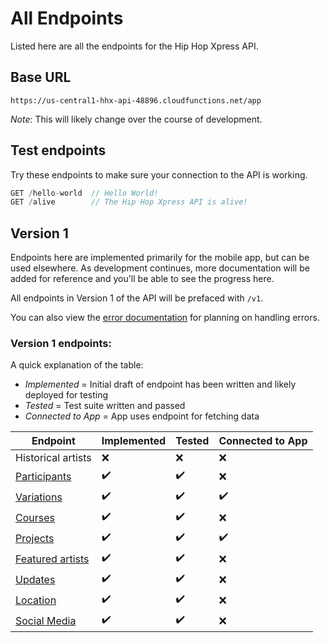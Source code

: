 # All Endpoints

Listed here are all the endpoints for the Hip Hop Xpress API.

## Base URL
```
https://us-central1-hhx-api-48896.cloudfunctions.net/app
```
_Note_: This will likely change over the course of development.

## Test endpoints
Try these endpoints to make sure your connection to the API is working.
```javascript
GET /hello-world  // Hello World!
GET /alive        // The Hip Hop Xpress API is alive!
```

## Version 1
Endpoints here are implemented primarily for the mobile app, but can be used elsewhere. As development continues, more documentation will be added for reference and you'll be able to see the progress here.

All endpoints in Version 1 of the API will be prefaced with `/v1`.

You can also view the [error documentation](Errors) for planning on handling errors.

### Version 1 endpoints:
A quick explanation of the table:
* *Implemented* = Initial draft of endpoint has been written and likely deployed for testing
* *Tested* = Test suite written and passed
* *Connected to App* = App uses endpoint for fetching data

Endpoint | Implemented | Tested | Connected to App
-|-|-|-
Historical artists | :x: | :x: | :x:
[Participants](participants) | :heavy_check_mark: | :heavy_check_mark: | :x:
[Variations](variations) | :heavy_check_mark: | :heavy_check_mark: | :heavy_check_mark:
[Courses](courses) | :heavy_check_mark: | :heavy_check_mark: | :x:
[Projects](projects) | :heavy_check_mark: | :heavy_check_mark: | :heavy_check_mark:
[Featured artists](featured-artists) | :heavy_check_mark: | :heavy_check_mark: | :x:
[Updates](updates) | :heavy_check_mark: | :heavy_check_mark: | :x:
[Location](location) | :heavy_check_mark: | :heavy_check_mark: | :x:
[Social Media](social-media) | :heavy_check_mark: | :heavy_check_mark: | :x: